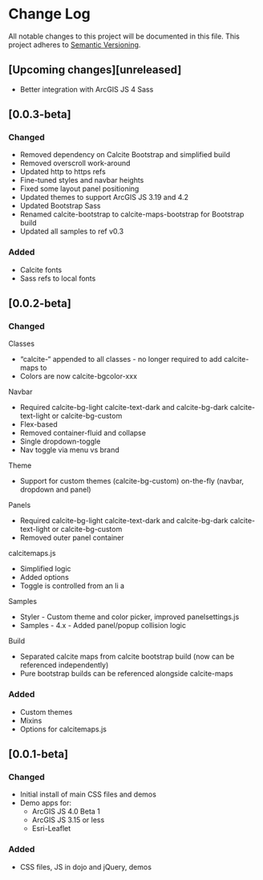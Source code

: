 # Change Log

All notable changes to this project will be documented in this file.
This project adheres to [Semantic Versioning](http://semver.org/).

## [Upcoming changes][unreleased]

* Better integration with ArcGIS JS 4 Sass

## [0.0.3-beta]

### Changed

* Removed dependency on Calcite Bootstrap and simplified build
* Removed overscroll work-around
* Updated http to https refs
* Fine-tuned styles and navbar heights
* Fixed some layout panel positioning
* Updated themes to support ArcGIS JS 3.19 and 4.2
* Updated Bootstrap Sass
* Renamed calcite-bootstrap to calcite-maps-bootstrap for Bootstrap build
* Updated all samples to ref v0.3

### Added

* Calcite fonts
* Sass refs to local fonts

## [0.0.2-beta]

### Changed

Classes
* “calcite-“ appended to all classes - no longer required to add calcite-maps to <body>
* Colors are now calcite-bgcolor-xxx

Navbar
* Required calcite-bg-light calcite-text-dark and calcite-bg-dark calcite-text-light or calcite-bg-custom
* Flex-based
* Removed container-fluid and collapse
* Single dropdown-toggle
* Nav toggle via menu vs brand

Theme
* Support for custom themes (calcite-bg-custom) on-the-fly (navbar, dropdown and panel)

Panels
* Required calcite-bg-light calcite-text-dark and calcite-bg-dark calcite-text-light or calcite-bg-custom
* Removed outer panel container

calcitemaps.js 
* Simplified logic
* Added options
* Toggle is controlled from an li a

Samples
* Styler - Custom theme and color picker, improved panelsettings.js
* Samples - 4.x - Added panel/popup collision logic

Build
* Separated calcite maps from calcite bootstrap build (now can be referenced independently)
* Pure bootstrap builds can be referenced alongside calcite-maps

### Added

* Custom themes
* Mixins
* Options for calcitemaps.js

## [0.0.1-beta]

### Changed

* Initial install of main CSS files and demos
* Demo apps for:
   * ArcGIS JS 4.0 Beta 1
   * ArcGIS JS 3.15 or less
   * Esri-Leaflet

### Added

* CSS files, JS in dojo and jQuery, demos